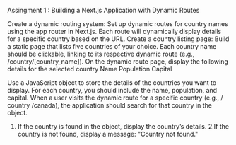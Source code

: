 Assingment 1 : Building a Next.js Application with Dynamic Routes

Create a dynamic routing system:
Set up dynamic routes for country names using the app router in Next.js. Each route will dynamically display details for a specific country based on the URL.
Create a country listing page:
Build a static page that lists five countries of your choice. Each country name should be clickable, linking to its respective dynamic route (e.g., /country/[country_name]).
On the dynamic route page, display the following details for the selected country
Name
Population
Capital

Use a JavaScript object to store the details of the countries you want to display. For each country, you should include the name, population, and capital. When a user visits the dynamic route for a specific country (e.g., / country /canada), the application should search for that country in the object.

1. If the country is found in the object, display the country’s details.
2.If the country is not found, display a message: "Country not found."